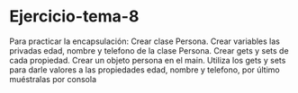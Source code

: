 # Ejercicio-tema-8
Para practicar la encapsulación:  Crear clase Persona.  Crear variables las privadas edad, nombre y telefono de la clase Persona.  Crear gets y sets de cada propiedad.  Crear un objeto persona en el main.  Utiliza los gets y sets para darle valores a las propiedades edad, nombre y telefono, por último muéstralas por consola
